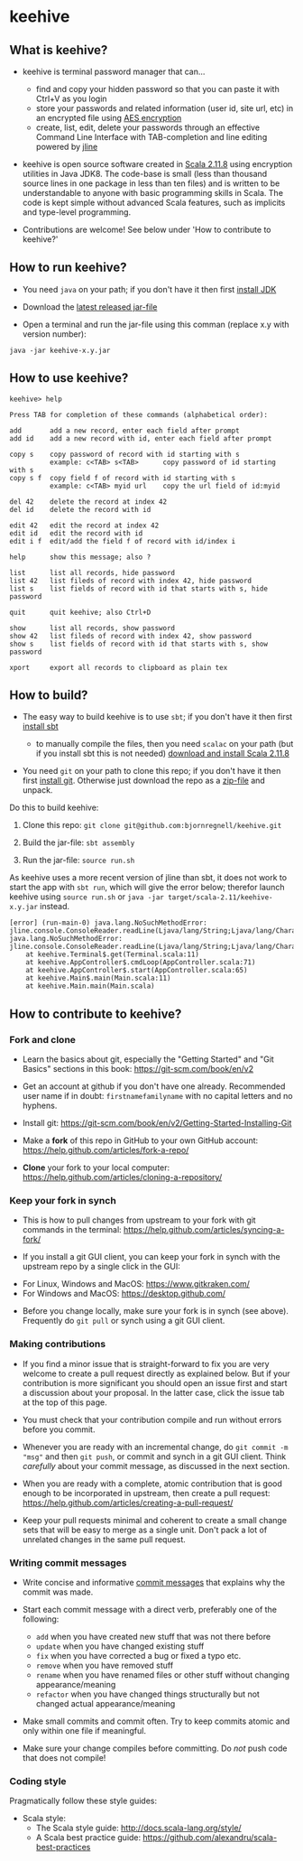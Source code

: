 # keehive

## What is keehive?

* keehive is terminal password manager that can...

  - find and copy your hidden password so that you can paste it with Ctrl+V as you login
  - store your passwords and related information (user id, site url, etc) in an  encrypted file using [AES encryption](https://en.wikipedia.org/wiki/Advanced_Encryption_Standard)
  - create, list, edit, delete your passwords through an effective Command Line Interface with TAB-completion and line editing powered by [jline](https://jline.github.io/jline2)


* keehive is open source software created in [Scala 2.11.8](www.scala-lang.org) using  encryption utilities in Java JDK8. The code-base is small (less than thousand source lines in one package in less than ten files) and is written to be understandable to anyone with basic programming skills in Scala. The code is kept simple without advanced Scala features, such as implicits and type-level programming.

* Contributions are welcome! See below under 'How to contribute to keehive?'

## How to run keehive?

* You need `java` on your path; if you don't have it then first [install JDK](http://www.oracle.com/technetwork/java/javase/downloads/index.html)

* Download the [latest released jar-file](https://github.com/bjornregnell/keehive/releases/)

* Open a terminal and run the jar-file using this comman (replace x.y with version number):

```
java -jar keehive-x.y.jar
```

## How to use keehive?

```
keehive> help

Press TAB for completion of these commands (alphabetical order):

add       add a new record, enter each field after prompt
add id    add a new record with id, enter each field after prompt

copy s    copy password of record with id starting with s
          example: c<TAB> s<TAB>      copy password of id starting with s
copy s f  copy field f of record with id starting with s
          example: c<TAB> myid url    copy the url field of id:myid

del 42    delete the record at index 42
del id    delete the record with id

edit 42   edit the record at index 42
edit id   edit the record with id
edit i f  edit/add the field f of record with id/index i

help      show this message; also ?

list      list all records, hide password
list 42   list fileds of record with index 42, hide password
list s    list fields of record with id that starts with s, hide password

quit      quit keehive; also Ctrl+D

show      list all records, show password
show 42   list fileds of record with index 42, show password
show s    list fields of record with id that starts with s, show password

xport     export all records to clipboard as plain tex
```


## How to build?

* The easy way to build keehive is to use `sbt`; if you don't have it then first [install sbt]()
  - to manually compile the files, then you need `scalac` on your path (but if you install sbt this is not needed) [download and install Scala 2.11.8](http://scala-lang.org/download/2.11.8.html)

* You need `git` on your path to clone this repo; if you don't have it then first [install git](). Otherwise just download the repo as a [zip-file](https://github.com/bjornregnell/keehive/archive/master.zip) and unpack.

Do this to build keehive:

1. Clone this repo: `git clone git@github.com:bjornregnell/keehive.git`

2. Build the jar-file: `sbt assembly`

3. Run the jar-file: `source run.sh`

As keehive uses a more recent version of jline than sbt, it does not work to start the app with `sbt run`, which will give the error below; therefor launch keehive using `source run.sh` or `java -jar target/scala-2.11/keehive-x.y.jar` instead.
```
[error] (run-main-0) java.lang.NoSuchMethodError: jline.console.ConsoleReader.readLine(Ljava/lang/String;Ljava/lang/Character;Ljava/lang/String;)Ljava/lang/String;
java.lang.NoSuchMethodError: jline.console.ConsoleReader.readLine(Ljava/lang/String;Ljava/lang/Character;Ljava/lang/String;)Ljava/lang/String;
	at keehive.Terminal$.get(Terminal.scala:11)
	at keehive.AppController$.cmdLoop(AppController.scala:71)
	at keehive.AppController$.start(AppController.scala:65)
	at keehive.Main$.main(Main.scala:11)
	at keehive.Main.main(Main.scala)

```

## How to contribute to keehive?

### Fork and clone

* Learn the basics about git, especially the "Getting Started" and "Git Basics" sections in this book: https://git-scm.com/book/en/v2

* Get an account at github if you don't have one already. Recommended user name if in doubt: `firstnamefamilyname` with no capital letters and no hyphens.

* Install git: https://git-scm.com/book/en/v2/Getting-Started-Installing-Git

* Make a **fork** of this repo in GitHub to your own GitHub account: https://help.github.com/articles/fork-a-repo/

* **Clone** your fork to your local computer: https://help.github.com/articles/cloning-a-repository/

### Keep your fork in synch

* This is how to pull changes from upstream to your fork with git commands in the terminal: https://help.github.com/articles/syncing-a-fork/

* If you install a git GUI client, you can keep your fork in synch with the upstream repo by a single click in the GUI:
 - For Linux, Windows and MacOS: https://www.gitkraken.com/
 - For Windows and MacOS: https://desktop.github.com/

 * Before you change locally, make sure your fork is in synch (see above). Frequently do `git pull` or synch using a git GUI client.


### Making contributions

* If you find a minor issue that is straight-forward to fix you are very welcome to create a pull request directly as explained below. But if your contribution is more significant you should open an issue first and start a discussion about your proposal. In the latter case, click the issue tab at the top of this page.

* You must check that your contribution compile and run without errors before you commit.

* Whenever you are ready with an incremental change, do `git commit -m "msg"` and then `git push`, or commit and synch in a git GUI client. Think *carefully* about your commit message, as discussed in the next section.

* When you are ready with a complete, atomic contribution that is good enough to be incorporated in upstream, then create a pull request: https://help.github.com/articles/creating-a-pull-request/

* Keep your pull requests minimal and coherent to create a small change sets that will be easy to merge as a single unit. Don't pack a lot of unrelated changes in the same pull request.


### Writing commit messages

* Write concise and informative [commit messages](http://chris.beams.io/posts/git-commit/) that explains why the commit was made.

* Start each commit message with a direct verb, preferably one of the following:
  * `add` when you have created new stuff that was not there before
  * `update` when you have changed existing stuff
  * `fix` when you have corrected a bug or fixed a typo etc.
  * `remove` when you have removed stuff
  * `rename` when you have renamed files or other stuff without changing appearance/meaning
  * `refactor` when you have changed things structurally but not changed actual appearance/meaning

* Make small commits and commit often. Try to keep commits atomic and only within one file if meaningful.

* Make sure your change compiles before committing. Do *not* push code that does not compile!


### Coding style

Pragmatically follow these style guides:

* Scala style:
  * The Scala style guide: http://docs.scala-lang.org/style/
  * A Scala best practice guide: https://github.com/alexandru/scala-best-practices
